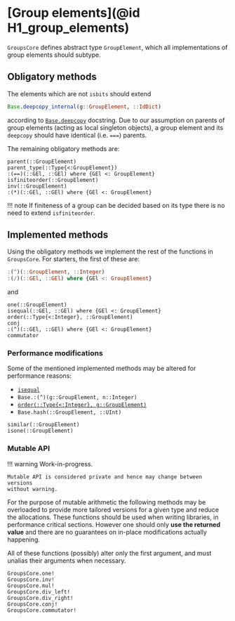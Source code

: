 # [Group elements](@id H1_group_elements)

`GroupsCore` defines abstract type `GroupElement`, which all implementations
of group elements should subtype.

## Obligatory methods

The elements which are not `isbits` should extend
```julia
Base.deepcopy_internal(g::GroupElement, ::IdDict)
```
according to
[`Base.deepcopy`](https://docs.julialang.org/en/v1/base/base/#Base.deepcopy)
docstring. Due to our assumption on parents of group elements (acting as local
singleton objects), a group element and its `deepcopy` should have identical
(i.e. `===`) parents.

The remaining obligatory methods are:

```@docs
parent(::GroupElement)
parent_type(::Type{<:GroupElement})
:(==)(::GEl, ::GEl) where {GEl <: GroupElement}
isfiniteorder(::GroupElement)
inv(::GroupElement)
:(*)(::GEl, ::GEl) where {GEl <: GroupElement}
```
!!! note
    If finiteness of a group can be decided based on its type there is no need
    to extend `isfiniteorder`.

## Implemented methods

Using the obligatory methods we implement the rest of the functions in
`GroupsCore`. For starters, the first of these are:
```julia
:(^)(::GroupElement, ::Integer)
:(/)(::GEl, ::GEl) where {GEl <: GroupElement}
```
and
```@docs
one(::GroupElement)
isequal(::GEl, ::GEl) where {GEl <: GroupElement}
order(::Type{<:Integer}, ::GroupElement)
conj
:(^)(::GEl, ::GEl) where {GEl <: GroupElement}
commutator
```

### Performance modifications

Some of the mentioned implemented methods may be altered for performance
reasons:
 * [`isequal`](@ref)
 * `Base.:(^)(g::GroupElement, n::Integer)`
 * [`order(::Type{<:Integer}, g::GroupElement)`](@ref)
 * `Base.hash(::GroupElement, ::UInt)`

```@docs
similar(::GroupElement)
isone(::GroupElement)
```

### Mutable API

!!! warning
    Work-in-progress.

    Mutable API is considered private and hence may change between versions
    without warning.

For the purpose of mutable arithmetic the following methods may be overloaded
to provide more tailored versions for a given type and reduce the allocations.
These functions should be used when writing libraries, in performance critical
sections. However one should only **use the returned value** and there are no
guarantees on in-place modifications actually happening.

All of these functions (possibly) alter only the first argument, and must
unalias their arguments when necessary.

```@docs
GroupsCore.one!
GroupsCore.inv!
GroupsCore.mul!
GroupsCore.div_left!
GroupsCore.div_right!
GroupsCore.conj!
GroupsCore.commutator!
```

